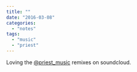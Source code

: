 ```yaml
---
title: ""
date: "2016-03-08"
categories: 
  - "notes"
tags: 
  - "music"
  - "priest"
---
```


Loving the [@priest\_music](https://twitter.com/priest_music) remixes on soundcloud.
